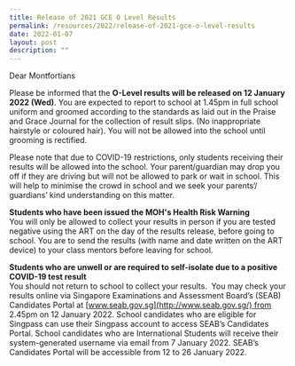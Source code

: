 ```yaml
---
title: Release of 2021 GCE O Level Results
permalink: /resources/2022/release-of-2021-gce-o-level-results
date: 2022-01-07
layout: post
description: ""
---
```

Dear Montfortians  
  
Please be informed that the **O-Level results will be released on 12 January 2022 (Wed)**. You are expected to report to school at 1.45pm in full school uniform and groomed according to the standards as laid out in the Praise and Grace Journal for the collection of result slips. (No inappropriate hairstyle or coloured hair). You will not be allowed into the school until grooming is rectified.  
  
Please note that due to COVID-19 restrictions, only students receiving their results will be allowed into the school. Your parent/guardian may drop you off if they are driving but will not be allowed to park or wait in school. This will help to minimise the crowd in school and we seek your parents’/ guardians’ kind understanding on this matter.   
  
**Students who have been issued the MOH's Health Risk Warning**    
You will only be allowed to collect your results in person if you are tested negative using the ART on the day of the results release, before going to school. You are to send the results (with name and date written on the ART device) to your class mentors before leaving for school.   
  
**Students who are unwell or are required to self-isolate due to a positive COVID-19 test result**    
You should not return to school to collect your results.  You may check your results online via Singapore Examinations and Assessment Board’s (SEAB) Candidates Portal at [www.seab.gov.sg](http://www.seab.gov.sg/) from 2.45pm on 12 January 2022. School candidates who are eligible for Singpass can use their Singpass account to access SEAB’s Candidates Portal. School candidates who are International Students will receive their system-generated username via email from 7 January 2022. SEAB’s Candidates Portal will be accessible from 12 to 26 January 2022.